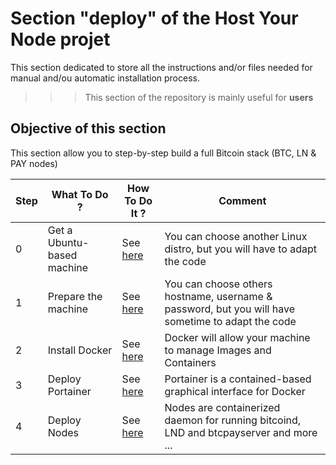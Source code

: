 Section "deploy" of the Host Your Node projet
==

This section dedicated to store all the instructions and/or files needed for manual and/ou automatic installation process.

>>> This section of the repository is mainly useful for __users__

Objective of this section
-
This section allow you to step-by-step build a full Bitcoin stack (BTC, LN & PAY nodes)

<table>
    <thead>
        <tr>
            <th>Step</th>
            <th>What To Do ?</th>
            <th>How To Do It ?</th>
            <th>Comment</th>
        </tr>
    </thead>
    <tbody>
        <tr>
            <td>0</td>
            <td>Get a Ubuntu-based machine</td>
            <td>See <a href="https://github.com/babonet13/HostYourNode/blob/master/deploy/0_GetTheMachine.md">here</a></td>
            <td>You can choose another Linux distro, but you will have to adapt the code</td>
        </tr>
        <tr>
            <td>1</td>
            <td>Prepare the machine</td>
            <td>See <a href="https://github.com/babonet13/HostYourNode/blob/master/deploy/1_PrepareTheMachine.md">here</a></td>
            <td>You can choose others hostname, username & password, but you will have sometime to adapt the code</td>
        </tr>
        <tr>
            <td>2</td>
            <td>Install Docker</td>
            <td>See <a href="https://github.com/babonet13/HostYourNode/blob/master/deploy/2_InstallDocker.md">here</a></td>
            <td>Docker will allow your machine to manage Images and Containers</td>
        </tr>
        <tr>
            <td>3</td>
            <td>Deploy Portainer</td>
            <td>See <a href="https://github.com/babonet13/HostYourNode/blob/master/deploy/3_DeployPortainer.md">here</a></td>
            <td>Portainer is a contained-based graphical interface for Docker</td>
        </tr>
        <tr>
            <td>4</td>
            <td>Deploy Nodes</td>
            <td>See <a href="https://github.com/babonet13/HostYourNode/blob/master/deploy/4_DeployNodes.md">here</a></td>
            <td>Nodes are containerized daemon for running bitcoind, LND and btcpayserver and more ...</td>
        </tr>
    </tbody>
</table>
